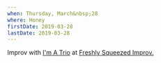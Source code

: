 ```yaml
---
when: Thursday, March&nbsp;28
where: Honey
firstDate: 2019-03-28
lastDate: 2019-03-28
---
```


Improv with [I'm A Trio][trio] at [Freshly Squeezed Improv.][squeezed]

[trio]: https://www.facebook.com/imatrio/
[squeezed]: https://www.facebook.com/events/303882380295622/

